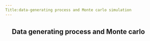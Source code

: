 ```yaml
---
Title:data-generating process and Monte carlo simulation
--- 
```


## 　Data generating process and Monte carlo

